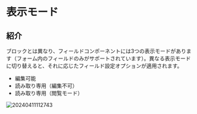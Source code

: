 # 表示モード

## 紹介

ブロックとは異なり、フィールドコンポーネントには3つの表示モードがあります（フォーム内のフィールドのみがサポートされています）。異なる表示モードに切り替えると、それに応じたフィールド設定オプションが適用されます。

- 編集可能
- 読み取り専用（編集不可）
- 読み取り専用（閲覧モード）

![20240411112743](https://static-docs.nocobase.com/20240411112743.png)


